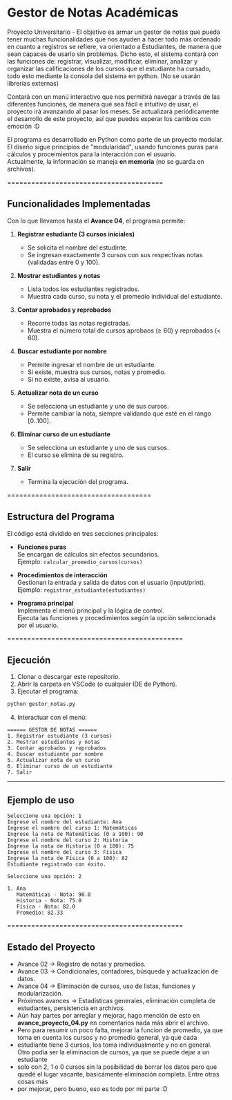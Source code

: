 # Gestor de Notas Académicas
Proyecto Universitario - El objetivo es armar un gestor de notas que pueda tener muchas funcionalidades que nos ayuden a hacer todo más ordenado en cuanto a registros se refiere, va orientado a Estudiantes, de manera que sean capaces de usarlo sin problemas. Dicho esto, el sistema contará con las funciones de: registrar, visualizar, modificar, eliminar, analizar y organizar las calificaciones de los cursos que el estudiante ha cursado, todo esto mediante la consola del sistema en python. (No se usarán librerías externas)
   
Contará con un menú interactivo que nos permitirá navegar a través de las diferentes funciones, de manera qué sea fácil e intuitivo de usar, el proyecto irá avanzando al pasar los meses. Se actualizará periódicamente el desarrollo de este proyecto, así que puedes esperar los cambios con emoción :D 

El programa es desarrollado en Python como parte de un proyecto modular.  
El diseño sigue principios de "modularidad", usando funciones puras para cálculos y proceimientos para la interacción con el usuario.  
Actualmente, la información se maneja **en memoria** (no se guarda en archivos).  

=======================================

## Funcionalidades Implementadas
Con lo que llevamos hasta el **Avance 04**, el programa permite:

1. **Registrar estudiante (3 cursos iniciales)**  
   - Se solicita el nombre del estudinte.  
   - Se ingresan exactamente 3 cursos con sus respectivas notas (validadas entre 0 y 100).  

2. **Mostrar estudiantes y notas**  
   - Lista todos los estudiantes registrados.  
   - Muestra cada curso, su nota y el promedio individual del estudiante.  

3. **Contar aprobados y reprobados**  
   - Recorre todas las notas registradas.  
   - Muestra el número total de cursos aprobaos (≥ 60) y reprobados (< 60).  

4. **Buscar estudiante por nombre**  
   - Permite ingresar el nombre de un estudiante.  
   - Si existe, muestra sus cursos, notas y promedio.  
   - Si no existe, avisa al usuario.  

5. **Actualizar nota de un curso**  
   - Se selecciona un estudiante y uno de sus cursos.  
   - Permite cambiar la nota, siempre validando que esté en el rango [0..100].  

6. **Eliminar curso de un estudiante**  
   - Se selecciona un estudiante y uno de sus cursos.  
   - El curso se elimina de su registro.  

7. **Salir**  
   - Termina la ejecución del programa.  

====================================

## Estructura del Programa
El código está dividido en tres secciones principales:

- **Funciones puras**  
  Se encargan de cálculos sin efectos secundarios.  
  Ejemplo: `calcular_promedio_cursos(cursos)`

- **Procedimientos de interacción**  
  Gestionan la entrada y salida de datos con el usuario (input/print).  
  Ejemplo: `registrar_estudiante(estudiantes)`

- **Programa principal**  
  Implementa el menú principal y la lógica de control.  
  Ejecuta las funciones y procedimientos según la opción seleccionada por el usuario.  

============================================

## Ejecución
1. Clonar o descargar este repositorio.  
2. Abrir la carpeta en VSCode (o cualquier IDE de Python).  
3. Ejecutar el programa:  

```bash
python gestor_notas.py
```

4. Interactuar con el menú:  

```
====== GESTOR DE NOTAS ======
1. Registrar estudiante (3 cursos)
2. Mostrar estudiantes y notas
3. Contar aprobados y reprobados
4. Buscar estudiante por nombre
5. Actualizar nota de un curso
6. Eliminar curso de un estudiante
7. Salir
```

---

## Ejemplo de uso
```
Seleccione una opción: 1
Ingrese el nombre del estudiante: Ana
Ingrese el nombre del curso 1: Matemáticas
Ingrese la nota de Matemáticas (0 a 100): 90
Ingrese el nombre del curso 2: Historia
Ingrese la nota de Historia (0 a 100): 75
Ingrese el nombre del curso 3: Física
Ingrese la nota de Física (0 a 100): 82
Estudiante registrado con éxito.

Seleccione una opción: 2

1. Ana
   Matemáticas - Nota: 90.0
   Historia - Nota: 75.0
   Física - Nota: 82.0
   Promedio: 82.33
```

============================================

## Estado del Proyecto
- Avance 02 -> Registro de notas y promedios.  
- Avance 03 -> Condicionales, contadores, búsqueda y actualización de datos.  
- Avance 04 -> Eliminación de cursos, uso de listas, funciones y modularización.  
- Próximos avances -> Estadísticas generales, eliminación completa de estudiantes, persistencia en archivos.
- Aún hay partes por arreglar y mejorar, hago mención de esto en **avance_proyecto_04.py** en comentarios nada más abrir el archivo.
- Pero para resumir un poco falta, mejorar la funcion de promedio, ya que toma en cuenta los cursos y no promedio general, ya qué cada
- estudiante tiene 3 cursos, los toma individualmente y no en general. Otro podía ser la eliminacion de cursos, ya que se puede dejar a un estudiante
- solo con 2, 1 o 0 cursos sin la posibilidad de borrar los datos pero que quedé el lugar vacante, basicámente eliminación completa. Entre otras cosas más
- por mejorar, pero bueno, eso es todo por mi parte :D 
